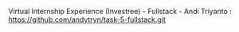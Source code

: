 Virtual Internship Experience (Investree) - Fullstack - Andi Triyanto : https://github.com/andytryn/task-5-fullstack.git